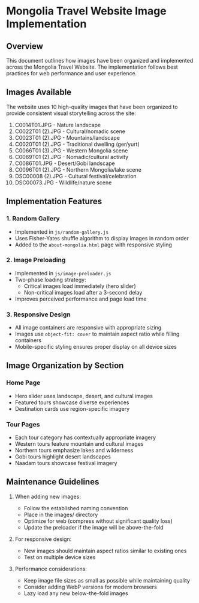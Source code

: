 # Mongolia Travel Website Image Implementation

## Overview
This document outlines how images have been organized and implemented across the Mongolia Travel Website. The implementation follows best practices for web performance and user experience.

## Images Available
The website uses 10 high-quality images that have been organized to provide consistent visual storytelling across the site:

1. C0014T01.JPG - Nature landscape
2. C0022T01 (2).JPG - Cultural/nomadic scene
3. C0023T01 (2).JPG - Mountains/landscape
4. C0020T01 (2).JPG - Traditional dwelling (ger/yurt)
5. C0066T01 (3).JPG - Western Mongolia scene
6. C0069T01 (2).JPG - Nomadic/cultural activity
7. C0086T01.JPG - Desert/Gobi landscape
8. C0096T01 (2).JPG - Northern Mongolia/lake scene
9. DSC00008 (2).JPG - Cultural festival/celebration
10. DSC00073.JPG - Wildlife/nature scene

## Implementation Features

### 1. Random Gallery
- Implemented in `js/random-gallery.js`
- Uses Fisher-Yates shuffle algorithm to display images in random order
- Added to the `about-mongolia.html` page with responsive styling

### 2. Image Preloading
- Implemented in `js/image-preloader.js`
- Two-phase loading strategy:
  - Critical images load immediately (hero slider)
  - Non-critical images load after a 3-second delay
- Improves perceived performance and page load time

### 3. Responsive Design
- All image containers are responsive with appropriate sizing
- Images use `object-fit: cover` to maintain aspect ratio while filling containers
- Mobile-specific styling ensures proper display on all device sizes

## Image Organization by Section

### Home Page
- Hero slider uses landscape, desert, and cultural images
- Featured tours showcase diverse experiences
- Destination cards use region-specific imagery

### Tour Pages
- Each tour category has contextually appropriate imagery
- Western tours feature mountain and cultural images
- Northern tours emphasize lakes and wilderness
- Gobi tours highlight desert landscapes
- Naadam tours showcase festival imagery

## Maintenance Guidelines

1. When adding new images:
   - Follow the established naming convention
   - Place in the images/ directory
   - Optimize for web (compress without significant quality loss)
   - Update the preloader if the image will be above-the-fold

2. For responsive design:
   - New images should maintain aspect ratios similar to existing ones
   - Test on multiple device sizes

3. Performance considerations:
   - Keep image file sizes as small as possible while maintaining quality
   - Consider adding WebP versions for modern browsers
   - Lazy load any new below-the-fold images 
